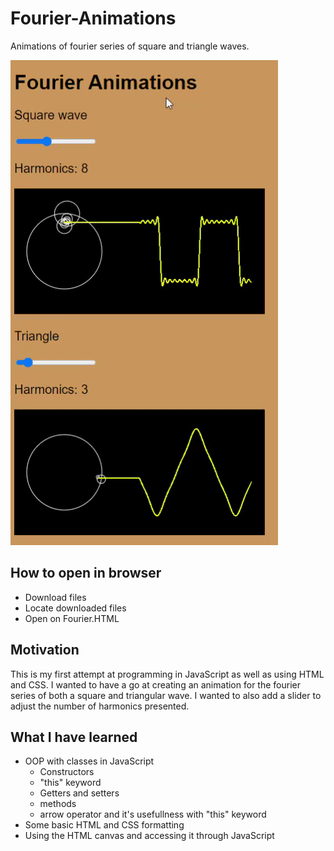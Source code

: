 # Fourier-Animations
Animations of fourier series of square and triangle waves.

![gif of html file](https://github.com/SirFourier/Fourier-Animations/blob/master/Fourier.gif)

## How to open in browser
- Download files
- Locate downloaded files
- Open on Fourier.HTML

## Motivation
This is my first attempt at programming in JavaScript as well as using HTML and CSS. I wanted to have a go at creating an animation for the fourier series of both a square and triangular wave. I wanted to also add a slider to adjust the number of harmonics presented. 

## What I have learned
- OOP with classes in JavaScript
  - Constructors
  - "this" keyword
  - Getters and setters
  - methods
  - arrow operator and it's usefullness with "this" keyword
- Some basic HTML and CSS formatting
- Using the HTML canvas and accessing it through JavaScript
